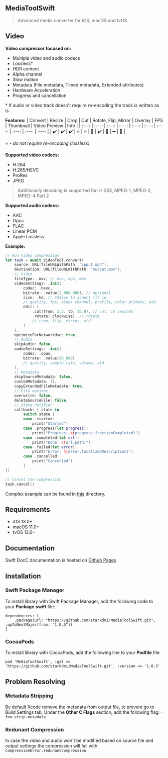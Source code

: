 ## MediaToolSwift
> Advanced media converter for iOS, macOS and tvOS

## Video
__Video compressor focused on:__
- Multiple video and audio codecs
- Lossless*
- HDR content
- Alpha channel
- Slow motion
- Metadata (File metadata, Timed metadata, Extended attributes)
- Hardware Acceleration
- Progress and cancellation

\* If audio or video track doesn't require re-encoding the track is written as is

__Features:__
| Convert | Resize | Crop | Cut | Rotate, Flip, Mirror | Overlay | FPS | Thumbnail | Video Preview | Info |
| :---: | :---: | :---: | :---: | :---: | :---: | :---: | :---: | :---: | :---: |
| ✔️ | ✔️ | ✔️ | ⭐️ | ⭐️ | 🚧 | ✔️ | 🚧 | ➖ | 🚧 |

⭐️ - _do not require re-encoding (lossless)_

__Supported video codecs:__
- H.264
- H.265/HEVC
- ProRes
- JPEG

> Additionally decoding is supported for: H.263, MPEG-1, MPEG-2, MPEG-4 Part 2

__Supported audio codecs:__
- AAC
- Opus
- FLAC
- Linear PCM
- Apple Lossless

__Example:__
```Swift
// Run video compression
let task = await VideoTool.convert(
    source: URL(fileURLWithPath: "input.mp4"),
    destination: URL(fileURLWithPath: "output.mov"),
    // Video
    fileType: .mov, // mov, mp4, m4v
    videoSettings: .init(
        codec: .hevc,
        bitrate: .value(2_000_000), // optional
        size: .hd, // CGSize to aspect fit in
        // quality, fps, alpha channel, profile, color primary, atd.
        edit: [
            .cut(from: 2.5, to: 15.0), // cut, in seconds
            .rotate(.clockwise), // rotate
            // crop, flip, mirror, atd.
        ]
    ),
    optimizeForNetworkUse: true,
    // Audio
    skipAudio: false,
    audioSettings: .init(
        codec: .opus,
        bitrate: .value(96_000)
        // quality, sample rate, volume, atd.
    ),
    // Metadata
    skipSourceMetadata: false,
    customMetadata: [],
    copyExtendedFileMetadata: true,
    // File options
    overwrite: false,
    deleteSourceFile: false,
    // State notifier
    callback: { state in
        switch state {
        case .started:
            print("Started")
        case .progress(let progress):
            print("Progress: \(progress.fractionCompleted)")
        case .completed(let url):
            print("Done: \(url.path)")
        case .failed(let error):
            print("Error: \(error.localizedDescription)")
        case .cancelled:
            print("Cancelled")
        }
})

// Cancel the compression
task.cancel()
```
Complex example can be found in [this](./Example/) directory.

## Requirements
* iOS 13.0+
* macOS 11.0+
* tvOS 13.0+

## Documentation
Swift DocC documentation is hosted on [Github Pages](https://starkdmi.github.io/MediaToolSwift/documentation/mediatoolswift)

## Installation
### Swift Package Manager
To install library with Swift Package Manager, add the following code to your __Package.swift__ file:
```
dependencies: [
    .package(url: "https://github.com/starkdmi/MediaToolSwift.git", .upToNextMajor(from: "1.0.5"))
]
```

### CocoaPods
To install library with CocoaPods, add the following line to your __Podfile__ file:
```
pod 'MediaToolSwift', :git => 'https://github.com/starkdmi/MediaToolSwift.git', :version => '1.0.5'
```

## Problem Resolving
### Metadata Stripping
By default Xcode remove the metadata from output file, to prevent go to Build Settings tab, Under the __Other C Flags__ section, add the following flag: ```-fno-strip-metadata```

### Redunant Compression
In case the video and audio won't be modified based on source file and output settings the compression will fail with ```CompressionError.redunantCompression```
